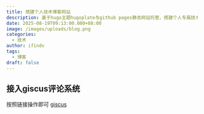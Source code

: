 ```yaml
---
title: 搭建个人技术博客网站
description: 基于hugo主题hugoplate与github pages静态网站托管，搭建个人专属技术博客
date: 2025-08-19T09:13:00.000+08:00
image: /images/uploads/blog.png
categories:
  - 技术
author: ifindv
tags:
  - 博客
draft: false
---
```

## 接入giscus评论系统

按照链接操作即可
[giscus](https://giscus.app/zh-CN)
